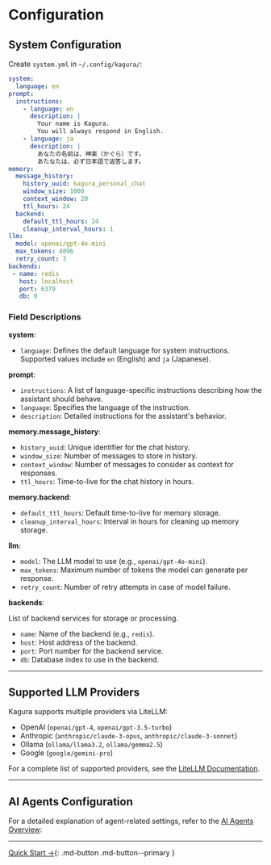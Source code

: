 # Configuration

## System Configuration

Create `system.yml` in `~/.config/kagura/`:

```yaml
system:
  language: en
prompt:
  instructions:
    - language: en
      description: |
        Your name is Kagura.
        You will always respond in English.
    - language: ja
      description: |
        あなたの名前は、神楽（かぐら）です。
        あたなたは、必ず日本語で返答します。
memory:
  message_history:
    history_uuid: kagura_personal_chat
    window_size: 1000
    context_window: 20
    ttl_hours: 24
  backend:
    default_ttl_hours: 24
    cleanup_interval_hours: 1
llm:
  model: openai/gpt-4o-mini
  max_tokens: 4096
  retry_count: 3
backends:
 - name: redis
   host: localhost
   port: 6379
   db: 0

```

### Field Descriptions

**system**:

- `language`: Defines the default language for system instructions. Supported values include `en` (English) and `ja` (Japanese).

**prompt**:

- `instructions`: A list of language-specific instructions describing how the assistant should behave.
- `language`: Specifies the language of the instruction.
- `description`: Detailed instructions for the assistant's behavior.

**memory.message_history**:

- `history_uuid`: Unique identifier for the chat history.
- `window_size`: Number of messages to store in history.
- `context_window`: Number of messages to consider as context for responses.
- `ttl_hours`: Time-to-live for the chat history in hours.

**memory.backend**:

- `default_ttl_hours`: Default time-to-live for memory storage.
- `cleanup_interval_hours`: Interval in hours for cleaning up memory storage.

**llm**:

- `model`: The LLM model to use (e.g., `openai/gpt-4o-mini`).
- `max_tokens`: Maximum number of tokens the model can generate per response.
- `retry_count`: Number of retry attempts in case of model failure.

**backends**:

List of backend services for storage or processing.

- `name`: Name of the backend (e.g., `redis`).
- `host`: Host address of the backend.
- `port`: Port number for the backend service.
- `db`: Database index to use in the backend.


---

## Supported LLM Providers

Kagura supports multiple providers via LiteLLM:

- OpenAI (`openai/gpt-4`, `openai/gpt-3.5-turbo`)
- Anthropic (`anthropic/claude-3-opus`, `anthropic/claude-3-sonnet`)
- Ollama (`ollama/llama3.2`, `ollama/gemma2.5`)
- Google (`google/gemini-pro`)

For a complete list of supported providers, see the [LiteLLM Documentation](https://docs.litellm.ai/docs/providers).

---

## AI Agents Configuration

For a detailed explanation of agent-related settings, refer to the [AI Agents Overview](agents/overview.md):

---


[Quick Start →](quickstart.md){: .md-button .md-button--primary }
